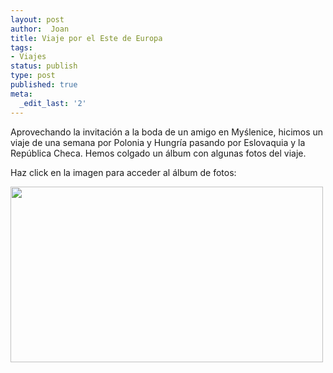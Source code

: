 ```yaml
---
layout: post
author:  Joan
title: Viaje por el Este de Europa
tags:
- Viajes
status: publish
type: post
published: true
meta:
  _edit_last: '2'
---
```

Aprovechando la invitación a la boda de un amigo en Myślenice, hicimos un viaje de una semana por Polonia y Hungría pasando por Eslovaquia y la República Checa. Hemos colgado un álbum con algunas fotos del viaje. 

Haz click en la imagen para acceder al álbum de fotos:

<a href="http://www.flickr.com/photos/lerion/sets/72157622032841160/"><img alt="" src="http://farm3.static.flickr.com/2564/3818473735_1709b3e42b.jpg" class="alignnone" width="500" height="281" /></a>
